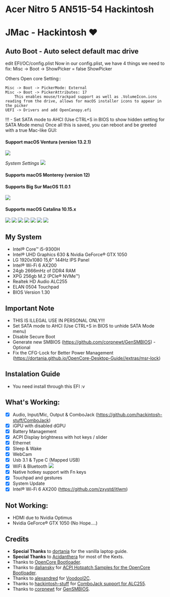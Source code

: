 # Acer Nitro 5 AN515-54 Hackintosh

# JMac - Hackintosh ♥

## Auto Boot - Auto select default mac drive
edit EFI/OC/config.plist
Now in our config.plist, we have 4 things we need to fix:
Misc -> Boot -> ShowPicker  = false 
<key>ShowPicker</key>
<true/> 


Others Open core Setting:: 

    Misc -> Boot -> PickerMode: External
    Misc -> Boot -> PickerAttributes: 17
        This enables mouse/trackpad support as well as .VolumeIcon.icns reading from the drive, allows for macOS installer icons to appear in the picker
    UEFI -> Drivers and add OpenCanopy.efi

!!! - Set SATA mode to AHCI (Use CTRL+S in BIOS to show hidden setting for SATA Mode menu)
Once all this is saved, you can reboot and be greeted with a true Mac-like GUI:



#### Support macOS Ventura (version 13.2.1)
![](Images/Ventura-13.2.1.png)

*System Settings*
![](Images/Ventura-settings.png)

#### Supports macOS Monterey (version 12)

#### Supports Big Sur MacOS 11.0.1

![](Images/big-sur-11.0.1.png)


#### Supports macOS Catalina 10.15.x

![](Images/info.png)
![](Images/update.png)
![](Images/display.png)
![](Images/network.png)
![](Images/touchpad.png)
![](Images/cjack.png)
![](Images/output.png)

## My System
- Intel® Core™ i5-9300H
- Intel® UHD Graphics 630 & Nvidia GeForce® GTX 1050
- LG 1920x1080 15,6" 144Hz IPS Panel
- Intel® Wi-Fi 6 AX200
- 24gb 2666mHz of DDR4 RAM
- XPG 256gb M.2 (PCIe® NVMe™)
- Realtek HD Audio ALC255
- ELAN 0504 Touchpad
- BIOS Version 1.30

## Important Note
- THIS IS ILLEGAL USE IN PERSONAL ONLY!!!
- Set SATA mode to AHCI (Use CTRL+S in BIOS to unhide SATA Mode menu)
- Disable Secure Boot
- Generate new SMBIOS (https://github.com/corpnewt/GenSMBIOS) - Optional
- Fix the CFG-Lock for Better Power Management (https://dortania.github.io/OpenCore-Desktop-Guide//extras/msr-lock)

## Instalation Guide
- You need install through this EFI :v

## What's Working:
- [x] Audio, Input/Mic, Output & ComboJack (https://github.com/hackintosh-stuff/ComboJack)
- [x] iGPU with disabled dGPU
- [x] Battery Management
- [x] ACPI Display brightness with hot keys / slider
- [x] Ethernet
- [x] Sleep & Wake
- [x] WebCam
- [x] Usb 3.1 & Type C (Mapped USB)
- [x] WiFi & Bluetooth
![](Images/DW1820A_Cover_pins.jpg)
- [x] Native hotkey support with Fn keys
- [x] Touchpad and gestures
- [x] System Update
- [x] Intel® Wi-Fi 6 AX200 (https://github.com/zxystd/itlwm)

## Not Working:
- HDMI due to Nvidia Optimus
- Nvidia GeForce® GTX 1050 (No Hope....)

## Credits
- **Special Thanks** to [dortania](https://dortania.github.io/OpenCore-Install-Guide/) for the vanilla laptop guide.
- **Special Thanks** to [Acidanthera](https://github.com/acidanthera) for most of the Kexts.
- Thanks to [OpenCore Bootloader](https://https://github.com/acidanthera/OpenCorePkg).
- Thanks to [daliansky](https://github.com/daliansky) for [ACPI Hotpatch Samples for the OpenCore Bootloader](https://github.com/daliansky/OC-little).
- Thanks to [alexandred](https://github.com/alexandred) for [VoodooI2C](https://github.com/alexandred/VoodooI2C).
- Thanks to [hackintosh-stuff](https://github.com/hackintosh-stuff) for [ComboJack support for ALC255](https://github.com/hackintosh-stuff/ComboJack).
- Thanks to [corpnewt](https://github.com/corpnewt) for [GenSMBIOS](https://github.com/corpnewt/GenSMBIOS).
